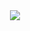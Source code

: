 <div align="center">
  <img src="https://capsule-render.vercel.app/api?type=slice&color=auto&height=300&section=header&text=👋Hi,%20I'm%20Hyunwoo%20Cha&fontSize=45&desc=Front-End" />
</div>

<!--
**dilkusha27/dilkusha27** is a ✨ _special_ ✨ repository because its `README.md` (this file) appears on your GitHub profile.

Here are some ideas to get you started:

- 🔭 I’m currently working on ...
- 🌱 I’m currently learning ...
- 👯 I’m looking to collaborate on ...
- 🤔 I’m looking for help with ...
- 💬 Ask me about ...
- 📫 How to reach me: ...
- 😄 Pronouns: ...
- ⚡ Fun fact: ...
-->
